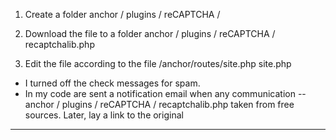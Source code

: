 1) Create a folder anchor / plugins / reCAPTCHA /

2) Download the file to a folder  anchor / plugins / reCAPTCHA / recaptchalib.php

3) Edit the file according to the file /anchor/routes/site.php site.php




- I turned off the check messages for spam.
- In my code are sent a notification email when any communication
--anchor / plugins / reCAPTCHA / recaptchalib.php taken from free sources. Later, lay a link to the original




--------
